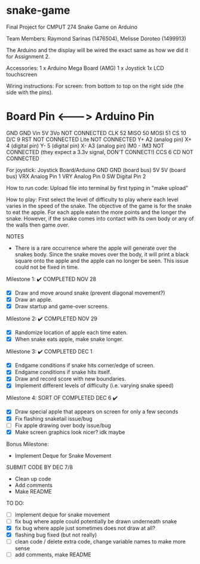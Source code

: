 # snake-game
Final Project for CMPUT 274
Snake Game on Arduino

Team Members: Raymond Sarinas (1476504), Melisse Doroteo (1499913)

The Arduino and the display will be wired the exact same as how we did it
for Assignment 2.

Accessories:
1 x Arduino Mega Board (AMG)
1 x Joystick
1x LCD touchscreen

Wiring instructions:
For screen: from bottom to top on the right side (the side with the pins).

Board Pin <---> Arduino Pin
===========================
GND             GND
Vin             5V
3Vo             NOT CONNECTED
CLK             52
MISO            50
MOSI            51
CS              10
D/C             9
RST             NOT CONNECTED
Lite            NOT CONNECTED
Y+              A2 (analog pin)
X+              4  (digital pin)
Y-              5  (digital pin)
X-              A3 (analog pin)
IM0 - IM3       NOT CONNECTED (they expect a 3.3v signal, DON'T CONNECT!)
CCS             6
CD              NOT CONNECTED

For joystick:
Joystick    Board/Arduino
GND        GND (board bus)
5V        5V (board bus)
VRX        Analog Pin 1
VRY        Analog Pin 0
SW        Digital Pin 2

How to run code:
Upload file into terminal by first typing in "make upload"

How to play:
First select the level of difficulty to play where each level varies in the speed of the snake. The objective of the game
is for the snake to eat the apple. For each apple eaten the more points and the longer the snake. However, if the snake comes into contact with its own body or any of the walls then game over.

NOTES
- There is a rare occurrence where the apple will generate over the snakes body. Since the snake moves over the body, it will
print a black square onto the apple and the apple can no longer be seen. This issue could not be fixed in time.


Milestone 1: ✔️ COMPLETED NOV 28
- [x] Draw and move around snake (prevent diagonal movement?)
- [x] Draw an apple.
- [x] Draw startup and game-over screens.

Milestone 2: ✔️ COMPLETED NOV 29
- [x] Randomize location of apple each time eaten.
- [x] When snake eats apple, make snake longer.

Milestone 3: ✔️ COMPLETED DEC 1
- [x] Endgame conditions if snake hits corner/edge of screen.
- [x] Endgame conditions if snake hits itself.
- [x] Draw and record score with new boundaries.
- [x] Implement different levels of difficulty (i.e. varying snake speed)

Milestone 4: SORT OF COMPLETED DEC 6 ✔️
- [x] Draw special apple that appears on screen for only a few seconds
- [x] Fix flashing snaketail issue/bug
- [ ] Fix apple drawing over body issue/bug
- [x] Make screen graphics look nicer? idk maybe

Bonus Milestone:
- Implement Deque for Snake Movement

SUBMIT CODE BY DEC 7/8
- Clean up code
- Add comments
- Make README

TO DO:
- [ ] implement deque for snake movement
- [ ] fix bug where apple could potentially be drawn underneath snake
- [x] fix bug where apple just sometimes does not draw at all?
- [x] flashing bug fixed (but not really)
- [ ] clean code / delete extra code, change variable names to make more sense
- [ ] add comments, make README
